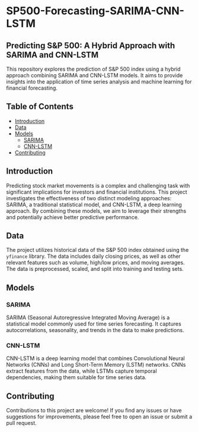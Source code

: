 # SP500-Forecasting-SARIMA-CNN-LSTM

## Predicting S&P 500: A Hybrid Approach with SARIMA and CNN-LSTM

This repository explores the prediction of S&P 500 index using a hybrid approach combining SARIMA and CNN-LSTM models. It aims to provide insights into the application of time series analysis and machine learning for financial forecasting.

## Table of Contents

- [Introduction](#introduction)
- [Data](#data)
- [Models](#models)
    - [SARIMA](#sarima)
    - [CNN-LSTM](#cnn-lstm)
- [Contributing](#contributing)

## Introduction

Predicting stock market movements is a complex and challenging task with significant implications for investors and financial institutions. This project investigates the effectiveness of two distinct modeling approaches: SARIMA, a traditional statistical model, and CNN-LSTM, a deep learning approach. By combining these models, we aim to leverage their strengths and potentially achieve better predictive performance.

## Data

The project utilizes historical data of the S&P 500 index obtained using the `yfinance` library. The data includes daily closing prices, as well as other relevant features such as volume, high/low prices, and moving averages. The data is preprocessed, scaled, and split into training and testing sets.

## Models

### SARIMA

SARIMA (Seasonal Autoregressive Integrated Moving Average) is a statistical model commonly used for time series forecasting. It captures autocorrelations, seasonality, and trends in the data to make predictions.

### CNN-LSTM

CNN-LSTM is a deep learning model that combines Convolutional Neural Networks (CNNs) and Long Short-Term Memory (LSTM) networks. CNNs extract features from the data, while LSTMs capture temporal dependencies, making them suitable for time series data.

## Contributing

Contributions to this project are welcome! If you find any issues or have suggestions for improvements, please feel free to open an issue or submit a pull request.

